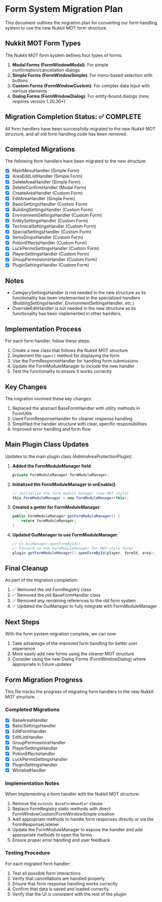 # Form System Migration Plan

This document outlines the migration plan for converting our form handling system to use the new Nukkit MOT form structure.

## Nukkit MOT Form Types

The Nukkit MOT form system defines four types of forms:

1. **Modal Forms (FormWindowModal)**: For simple confirmation/cancellation dialogs
2. **Simple Forms (FormWindowSimple)**: For menu-based selection with buttons
3. **Custom Forms (FormWindowCustom)**: For complex data input with various elements
4. **Dialog Forms (FormWindowDialog)**: For entity-bound dialogs (new, requires version 1.20.30+)

## Migration Completion Status: ✅ COMPLETE

All form handlers have been successfully migrated to the new Nukkit MOT structure, and all old form handling code has been removed.

## Completed Migrations

The following form handlers have been migrated to the new structure:

- [x] MainMenuHandler (Simple Form)
- [x] AreaEditListHandler (Simple Form)
- [x] DeleteAreaHandler (Simple Form)
- [x] DeleteConfirmHandler (Modal Form)
- [x] CreateAreaHandler (Custom Form)
- [x] EditAreaHandler (Simple Form)
- [x] BasicSettingsHandler (Custom Form)
- [x] BuildingSettingsHandler (Custom Form)
- [x] EnvironmentSettingsHandler (Custom Form)
- [x] EntitySettingsHandler (Custom Form)
- [x] TechnicalSettingsHandler (Custom Form)
- [x] SpecialSettingsHandler (Custom Form)
- [x] ItemsDropsHandler (Custom Form)
- [x] PotionEffectsHandler (Custom Form)
- [x] LuckPermsSettingsHandler (Custom Form)
- [x] PlayerSettingsHandler (Custom Form)
- [x] GroupPermissionsHandler (Custom Form)
- [x] PluginSettingsHandler (Custom Form)

## Notes
- CategorySettingsHandler is not needed in the new structure as its functionality has been implemented in the specialized handlers (BuildingSettingsHandler, EnvironmentSettingsHandler, etc.)
- OverrideEditHandler is not needed in the new structure as its functionality has been implemented in other handlers.

## Implementation Process

For each form handler, follow these steps:

1. Create a new class that follows the Nukkit MOT structure
2. Implement the `open()` method for displaying the form
3. Use the FormResponseHandler for handling form submissions
4. Update the FormModuleManager to include the new handler
5. Test the functionality to ensure it works correctly

## Key Changes

The migration involved these key changes:

1. Replaced the abstract BaseFormHandler with utility methods in FormUtils
2. Used FormResponseHandler for cleaner response handling
3. Simplified the handler structure with clear, specific responsibilities
4. Improved error handling and form flow

## Main Plugin Class Updates

Updates to the main plugin class (AdminAreaProtectionPlugin):

1. **Added the FormModuleManager field**:
   ```java
   private FormModuleManager formModuleManager;
   ```

2. **Initialized the FormModuleManager in onEnable()**:
   ```java
   // Initialize the form module manager (new MOT style)
   this.formModuleManager = new FormModuleManager(this);
   ```

3. **Created a getter for FormModuleManager**:
   ```java
   public FormModuleManager getFormModuleManager() {
       return formModuleManager;
   }
   ```

4. **Updated GuiManager to use FormModuleManager**:
   ```java
   // In GuiManager.openFormById()
   // Forward to the FormModuleManager for MOT-style forms
   plugin.getFormModuleManager().openFormById(player, formId, area);
   ```

## Final Cleanup

As part of the migration completion:

1. ✅ Removed the old FormRegistry class
2. ✅ Removed the old BaseFormHandler class 
3. ✅ Removed any remaining references to the old form system
4. ✅ Updated the GuiManager to fully integrate with FormModuleManager

## Next Steps

With the form system migration complete, we can now:

1. Take advantage of the improved form handling for better user experience
2. More easily add new forms using the cleaner MOT structure
3. Consider using the new Dialog Forms (FormWindowDialog) where appropriate in future updates 

## Form Migration Progress

This file tracks the progress of migrating form handlers to the new Nukkit MOT structure.

### Completed Migrations
- [x] BaseAreaHandler
- [x] BasicSettingsHandler
- [x] EditFormHandler
- [x] EditListHandler
- [x] GroupPermissionsHandler
- [x] PlayerSettingsHandler
- [x] PotionEffectsHandler
- [x] LuckPermsSettingsHandler
- [x] PluginSettingsHandler
- [x] WhitelistHandler

### Implementation Notes

When implementing a form handler with the Nukkit MOT structure:

1. Remove the `extends BaseFormHandler` clause
2. Replace FormRegistry static methods with direct FormWindowCustom/FormWindowSimple creation
3. Add appropriate methods to handle form responses directly or via the FormResponseListener
4. Update the FormModuleManager to expose the handler and add appropriate methods to open the forms
5. Ensure proper error handling and user feedback

### Testing Procedure

For each migrated form handler:

1. Test all possible form interactions
2. Verify that cancellations are handled properly
3. Ensure that form response handling works correctly
4. Confirm that data is saved and loaded correctly
5. Verify that the UI is consistent with the rest of the plugin 